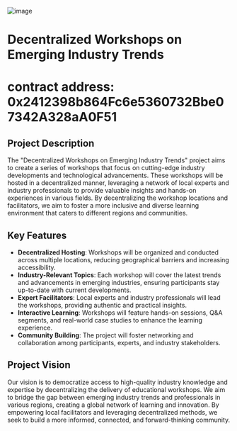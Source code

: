 ![image](https://github.com/user-attachments/assets/c82e7f45-99c0-4b7b-ac72-c492a52bd4a3)


# Decentralized Workshops on Emerging Industry Trends

# contract address: 0x2412398b864Fc6e5360732Bbe07342A328aA0F51

## Project Description

The "Decentralized Workshops on Emerging Industry Trends" project aims to create a series of workshops that focus on cutting-edge industry developments and technological advancements. These workshops will be hosted in a decentralized manner, leveraging a network of local experts and industry professionals to provide valuable insights and hands-on experiences in various fields. By decentralizing the workshop locations and facilitators, we aim to foster a more inclusive and diverse learning environment that caters to different regions and communities.

## Key Features

- **Decentralized Hosting**: Workshops will be organized and conducted across multiple locations, reducing geographical barriers and increasing accessibility.
- **Industry-Relevant Topics**: Each workshop will cover the latest trends and advancements in emerging industries, ensuring participants stay up-to-date with current developments.
- **Expert Facilitators**: Local experts and industry professionals will lead the workshops, providing authentic and practical insights.
- **Interactive Learning**: Workshops will feature hands-on sessions, Q&A segments, and real-world case studies to enhance the learning experience.
- **Community Building**: The project will foster networking and collaboration among participants, experts, and industry stakeholders.

## Project Vision

Our vision is to democratize access to high-quality industry knowledge and expertise by decentralizing the delivery of educational workshops. We aim to bridge the gap between emerging industry trends and professionals in various regions, creating a global network of learning and innovation. By empowering local facilitators and leveraging decentralized methods, we seek to build a more informed, connected, and forward-thinking community.
